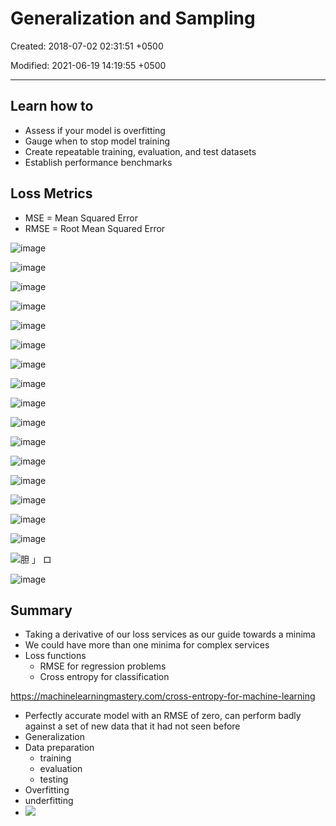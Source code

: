 # Generalization and Sampling

Created: 2018-07-02 02:31:51 +0500

Modified: 2021-06-19 14:19:55 +0500

---

## Learn how to

- Assess if your model is overfitting
- Gauge when to stop model training
- Create repeatable training, evaluation, and test datasets
- Establish performance benchmarks

## Loss Metrics

- MSE = Mean Squared Error
- RMSE = Root Mean Squared Error

![image](media/Generalization-and-Sampling-image1.png)

![image](media/Generalization-and-Sampling-image2.png)

![image](media/Generalization-and-Sampling-image3.png)

![image](media/Generalization-and-Sampling-image4.png)

![image](media/Generalization-and-Sampling-image5.png)

![image](media/Generalization-and-Sampling-image6.png)

![image](media/Generalization-and-Sampling-image7.png)

![image](media/Generalization-and-Sampling-image8.png)

![image](media/Generalization-and-Sampling-image9.png)

![image](media/Generalization-and-Sampling-image10.png)

![image](media/Generalization-and-Sampling-image11.png)

![image](media/Generalization-and-Sampling-image12.png)

![image](media/Generalization-and-Sampling-image13.png)

![image](media/Generalization-and-Sampling-image14.png)

![image](media/Generalization-and-Sampling-image15.png)

![image](media/Generalization-and-Sampling-image16.png)

![胆 」 ロ ](media/Generalization-and-Sampling-image17.png)

![image](media/Generalization-and-Sampling-image18.png)

## Summary

- Taking a derivative of our loss services as our guide towards a minima
- We could have more than one minima for complex services
- Loss functions
  - RMSE for regression problems
  - Cross entropy for classification

<https://machinelearningmastery.com/cross-entropy-for-machine-learning>

- Perfectly accurate model with an RMSE of zero, can perform badly against a set of new data that it had not seen before
- Generalization
- Data preparation
  - training
  - evaluation
  - testing
- Overfitting
- underfitting
- ![](media/Generalization-and-Sampling-image19.png)
